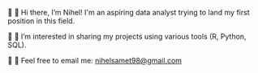 :small_blue_diamond: 👋 Hi there, I’m Nihel! I'm an aspiring data analyst trying to land my first position in this field. 

:small_blue_diamond: 🌱 I’m interested in sharing my projects using various tools (R, Python, SQL). 

:small_blue_diamond: :e-mail: Feel free to email me: nihelsamet98@gmail.com

<!--
**Nihel-Samet/Nihel-Samet** is a ✨ _special_ ✨ repository because its `README.md` (this file) appears on your GitHub profile.

Here are some ideas to get you started:

- 🔭 I’m currently working on ...
- 🌱 I’m currently learning ...
- 👯 I’m looking to collaborate on ...
- 🤔 I’m looking for help with ...
- 💬 Ask me about ...
- 📫 How to reach me: ...
- 😄 Pronouns: ...
- ⚡ Fun fact: ...
-->

